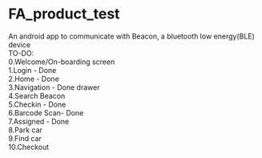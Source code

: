 # FA_product_test
An android app to communicate with Beacon, a bluetooth low energy(BLE) device<br>
TO-DO:<br>
0.Welcome/On-boarding screen <br>
1.Login - Done <br>
2.Home - Done <br>
3.Navigation - Done drawer<br>
4.Search Beacon <br>
5.Checkin - Done<br>
6.Barcode Scan- Done<br>
7.Assigned - Done<br>
8.Park car<br>
9.Find car<br>
10.Checkout<br>
